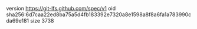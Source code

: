 version https://git-lfs.github.com/spec/v1
oid sha256:6d7caa22ed8ba75a5d4fb183392e7320a8e1598a8f8a6fa1a783990cda69e181
size 3738
